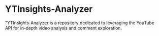 # YTInsights-Analyzer
 "YTInsights-Analyzer is a repository dedicated to leveraging the YouTube API for in-depth video analysis and comment exploration. 
